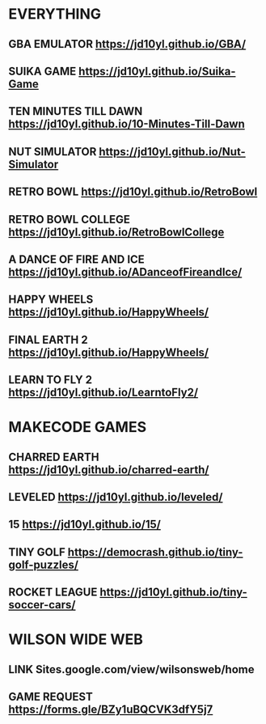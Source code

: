 # EVERYTHING
## GBA EMULATOR https://jd10yl.github.io/GBA/
## SUIKA GAME https://jd10yl.github.io/Suika-Game
## TEN MINUTES TILL DAWN https://jd10yl.github.io/10-Minutes-Till-Dawn
## NUT SIMULATOR https://jd10yl.github.io/Nut-Simulator
## RETRO BOWL https://jd10yl.github.io/RetroBowl
## RETRO BOWL COLLEGE https://jd10yl.github.io/RetroBowlCollege
## A DANCE OF FIRE AND ICE https://jd10yl.github.io/ADanceofFireandIce/ 
## HAPPY WHEELS https://jd10yl.github.io/HappyWheels/
## FINAL EARTH 2 https://jd10yl.github.io/HappyWheels/
## LEARN TO FLY 2 https://jd10yl.github.io/LearntoFly2/

# MAKECODE GAMES
## CHARRED EARTH https://jd10yl.github.io/charred-earth/
## LEVELED https://jd10yl.github.io/leveled/
## 15 https://jd10yl.github.io/15/
## TINY GOLF https://democrash.github.io/tiny-golf-puzzles/
## ROCKET LEAGUE https://jd10yl.github.io/tiny-soccer-cars/

# WILSON WIDE WEB
## LINK Sites.google.com/view/wilsonsweb/home 
## GAME REQUEST https://forms.gle/BZy1uBQCVK3dfY5j7

